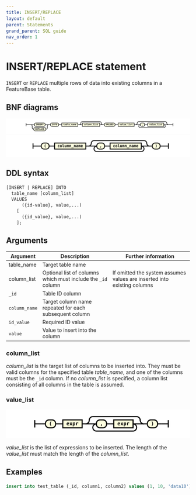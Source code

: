 ```yaml
---
title: INSERT/REPLACE
layout: default
parent: Statements
grand_parent: SQL guide
nav_order: 1
---
```


# INSERT/REPLACE statement

`INSERT` or `REPLACE` multiple rows of data into existing columns in a FeatureBase table.

## BNF diagrams

![expr](/assets/images/sql-guide/insert_stmt.svg)
![expr](/assets/images/sql-guide/column_list.svg)

## DDL syntax

```
[INSERT | REPLACE] INTO
  table_name [column_list]
  VALUES
      ({id-value}, value,...)
    [
      ({id_value}, value,...)
    ];
```

## Arguments

| Argument | Description | Further information |
|---|---|---|
| table_name | Target table name |  |
| column_list | Optional list of columns which must include the `_id` column | If omitted the system assumes values are inserted into existing columns |
| `_id` | Table ID column |  |
| `column_name` | Target column name repeated for each subsequent column |  |
| `id_value` | Required ID value |
| `value` | Value to insert into the column |

### column_list



_column_list_ is the target list of columns to be inserted into. They must be valid columns for the specified table _table_name_, and one of the columns must be the `_id` column. If no _column_list_ is specified, a column list consisting of all columns in the table is assumed.

### value_list

![expr](/assets/images/sql-guide/value_list.svg)

_value_list_ is the list of expressions to be inserted. The length of the _value_list_ must match the length of the _column_list_.



## Examples

```sql
insert into test_table (_id, column1, column2) values (1, 10, 'data10'), (2, 10, 'data10');
```
